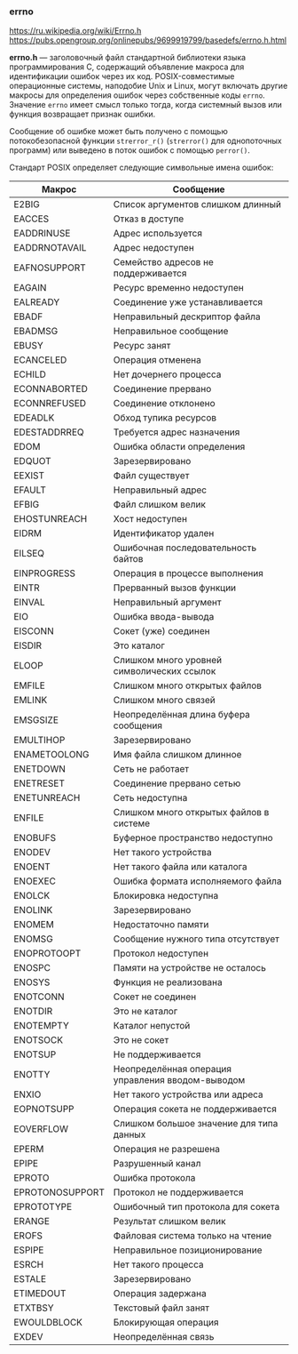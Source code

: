 ### errno

https://ru.wikipedia.org/wiki/Errno.h
https://pubs.opengroup.org/onlinepubs/9699919799/basedefs/errno.h.html

**errno.h** — заголовочный файл стандартной библиотеки языка программирования С, содержащий объявление макроса для идентификации ошибок через их код. POSIX-совместимые операционные системы, наподобие Unix и Linux, могут включать другие макросы для определения ошибок через собственные коды `errno`. Значение `errno` имеет смысл только тогда, когда системный вызов или функция возвращает признак ошибки.

Сообщение об ошибке может быть получено с помощью потокобезопасной функции `strerror_r()` (`strerror()` для однопоточных программ) или выведено в поток ошибок с помощью `perror()`.

Стандарт POSIX определяет следующие символьные имена ошибок:

|Макрос|Сообщение
|------|---------
|E2BIG|Список аргументов слишком длинный
|EACCES|Отказ в доступе
|EADDRINUSE|Адрес используется
|EADDRNOTAVAIL|Адрес недоступен
|EAFNOSUPPORT|Семейство адресов не поддерживается
|EAGAIN|Ресурс временно недоступен
|EALREADY|Соединение уже устанавливается
|EBADF|Неправильный дескриптор файла
|EBADMSG|Неправильное сообщение
|EBUSY|Ресурс занят
|ECANCELED|Операция отменена
|ECHILD|Нет дочернего процесса
|ECONNABORTED|Соединение прервано
|ECONNREFUSED|Соединение отклонено
|EDEADLK|Обход тупика ресурсов
|EDESTADDRREQ|Требуется адрес назначения
|EDOM|Ошибка области определения
|EDQUOT|Зарезервировано
|EEXIST|Файл существует
|EFAULT|Неправильный адрес
|EFBIG|Файл слишком велик
|EHOSTUNREACH|Хост недоступен
|EIDRM|Идентификатор удален
|EILSEQ|Ошибочная последовательность байтов
|EINPROGRESS|Операция в процессе выполнения
|EINTR|Прерванный вызов функции
|EINVAL|Неправильный аргумент
|EIO|Ошибка ввода-вывода
|EISCONN|Сокет (уже) соединен
|EISDIR|Это каталог
|ELOOP|Слишком много уровней символических ссылок
|EMFILE|Слишком много открытых файлов
|EMLINK|Слишком много связей
|EMSGSIZE|Неопределённая длина буфера сообщения
|EMULTIHOP|Зарезервировано
|ENAMETOOLONG|Имя файла слишком длинное
|ENETDOWN|Сеть не работает
|ENETRESET|Соединение прервано сетью
|ENETUNREACH|Сеть недоступна
|ENFILE|Слишком много открытых файлов в системе
|ENOBUFS|Буферное пространство недоступно
|ENODEV|Нет такого устройства
|ENOENT|Нет такого файла или каталога
|ENOEXEC|Ошибка формата исполняемого файла
|ENOLCK|Блокировка недоступна
|ENOLINK|Зарезервировано
|ENOMEM|Недостаточно памяти
|ENOMSG|Сообщение нужного типа отсутствует
|ENOPROTOOPT|Протокол недоступен
|ENOSPC|Памяти на устройстве не осталось
|ENOSYS|Функция не реализована
|ENOTCONN|Сокет не соединен
|ENOTDIR|Это не каталог
|ENOTEMPTY|Каталог непустой
|ENOTSOCK|Это не сокет
|ENOTSUP|Не поддерживается
|ENOTTY|Неопределённая операция управления вводом-выводом
|ENXIO|Нет такого устройства или адреса
|EOPNOTSUPP|Операция сокета не поддерживается
|EOVERFLOW|Слишком большое значение для типа данных
|EPERM|Операция не разрешена
|EPIPE|Разрушенный канал
|EPROTO|Ошибка протокола
|EPROTONOSUPPORT|Протокол не поддерживается
|EPROTOTYPE|Ошибочный тип протокола для сокета
|ERANGE|Результат слишком велик
|EROFS|Файловая система только на чтение
|ESPIPE|Неправильное позиционирование
|ESRCH|Нет такого процесса
|ESTALE|Зарезервировано
|ETIMEDOUT|Операция задержана
|ETXTBSY|Текстовый файл занят
|EWOULDBLOCK|Блокирующая операция
|EXDEV|Неопределённая связь
